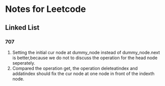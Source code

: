 # Notes for Leetcode

## Linked List

### 707

1. Setting the initial cur node at dummy_node instead of dummy_node.next is better,because we do not to discuss the operation for the head node seperately.
2. Compared the operation get, the operation deleteatindex and addatindex should fix the cur node at one node in front of the indexth node.

